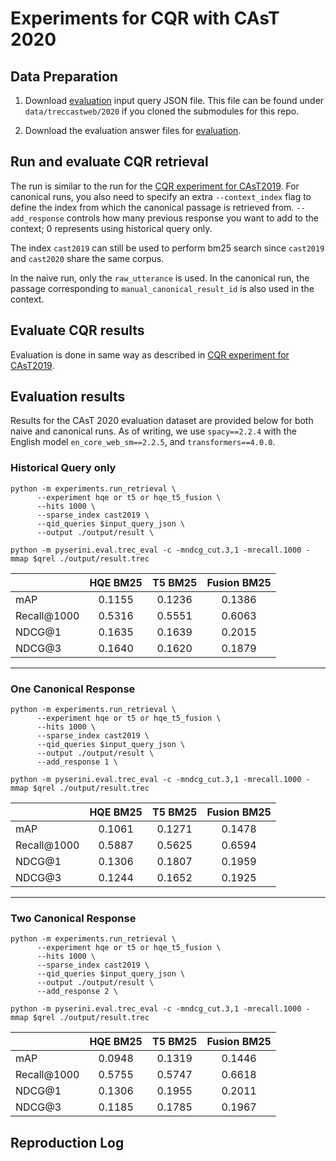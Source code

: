 # Experiments for CQR with CAsT 2020

## Data Preparation

1. Download [evaluation](https://github.com/daltonj/treccastweb/blob/master/2020/2020_manual_evaluation_topics_v1.0.json) input query JSON file. This file can be found under `data/treccastweb/2020` if you cloned the submodules for this repo.

2. Download the evaluation answer files for [evaluation](https://trec.nist.gov/data/cast/2020qrels.txt).

## Run and evaluate CQR retrieval

The run is similar to the run for the [CQR experiment for CAsT2019](./cqr_experiments.md#run-cqr-retrieval). For canonical runs, you also need to specify an extra `--context_index` flag to define the index from which the canonical passage is retrieved from. `--add_response` controls how many previous response you want to add to the context; 0 represents using historical query only.


The index `cast2019` can still be used to perform bm25 search since `cast2019` and `cast2020` share the same corpus. 

In the naive run, only the `raw_utterance` is used. In the canonical run, the passage corresponding to `manual_canonical_result_id` is also used in the context. 

## Evaluate CQR results

Evaluation is done in same way as described in [CQR experiment for CAsT2019](./cqr_experiments.md#evaluate-cqr-results).

## Evaluation results

Results for the CAsT 2020 evaluation dataset are provided below for both naive and canonical runs. As of writing, we use `spacy==2.2.4` with the English model `en_core_web_sm==2.2.5`, and `transformers==4.0.0`.

### Historical Query only

```shell=bash
python -m experiments.run_retrieval \
      --experiment hqe or t5 or hqe_t5_fusion \
      --hits 1000 \
      --sparse_index cast2019 \
      --qid_queries $input_query_json \
      --output ./output/result \

python -m pyserini.eval.trec_eval -c -mndcg_cut.3,1 -mrecall.1000 -mmap $qrel ./output/result.trec
```

|             | HQE BM25 |    T5 BM25      | Fusion BM25 |
| ----------- | :------: | :-------------: | :---------: |
| mAP         |  0.1155  |     0.1236      |   0.1386    |
| Recall@1000 |  0.5316  |     0.5551      |   0.6063    |
| NDCG@1      |  0.1635  |     0.1639      |   0.2015    |
| NDCG@3      |  0.1640  |     0.1620      |   0.1879    |

---------

### One Canonical Response

```shell=bash
python -m experiments.run_retrieval \
      --experiment hqe or t5 or hqe_t5_fusion \
      --hits 1000 \
      --sparse_index cast2019 \
      --qid_queries $input_query_json \
      --output ./output/result \
      --add_response 1 \

python -m pyserini.eval.trec_eval -c -mndcg_cut.3,1 -mrecall.1000 -mmap $qrel ./output/result.trec
```

|             | HQE BM25 |    T5 BM25      | Fusion BM25 |
| ----------- | :------: | :-------------: | :---------: |
| mAP         |  0.1061  |     0.1271      |   0.1478    |
| Recall@1000 |  0.5887  |     0.5625      |   0.6594    |
| NDCG@1      |  0.1306  |     0.1807      |   0.1959    |
| NDCG@3      |  0.1244  |     0.1652      |   0.1925    |

---------

### Two Canonical Response

```shell=bash
python -m experiments.run_retrieval \
      --experiment hqe or t5 or hqe_t5_fusion \
      --hits 1000 \
      --sparse_index cast2019 \
      --qid_queries $input_query_json \
      --output ./output/result \
      --add_response 2 \

python -m pyserini.eval.trec_eval -c -mndcg_cut.3,1 -mrecall.1000 -mmap $qrel ./output/result.trec
```

|             | HQE BM25 |   T5 BM25      |   Fusion BM25  |
| ----------- | :------: | :------------: | :------------: |
| mAP         |  0.0948  |    0.1319      |     0.1446     |
| Recall@1000 |  0.5755  |    0.5747      |     0.6618     |
| NDCG@1      |  0.1306  |    0.1955      |     0.2011     |
| NDCG@3      |  0.1185  |    0.1785      |     0.1967     |


## Reproduction Log


